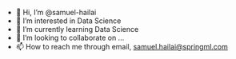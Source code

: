 - 👋 Hi, I’m @samuel-hailai
- 👀 I’m interested in Data Science
- 🌱 I’m currently learning Data Science
- 💞️ I’m looking to collaborate on ...
- 📫 How to reach me through email, samuel.hailai@springml.com

<!---
samuel-hailai/samuel-hailai is a ✨ special ✨ repository because its `README.md` (this file) appears on your GitHub profile.
You can click the Preview link to take a look at your changes.
--->
